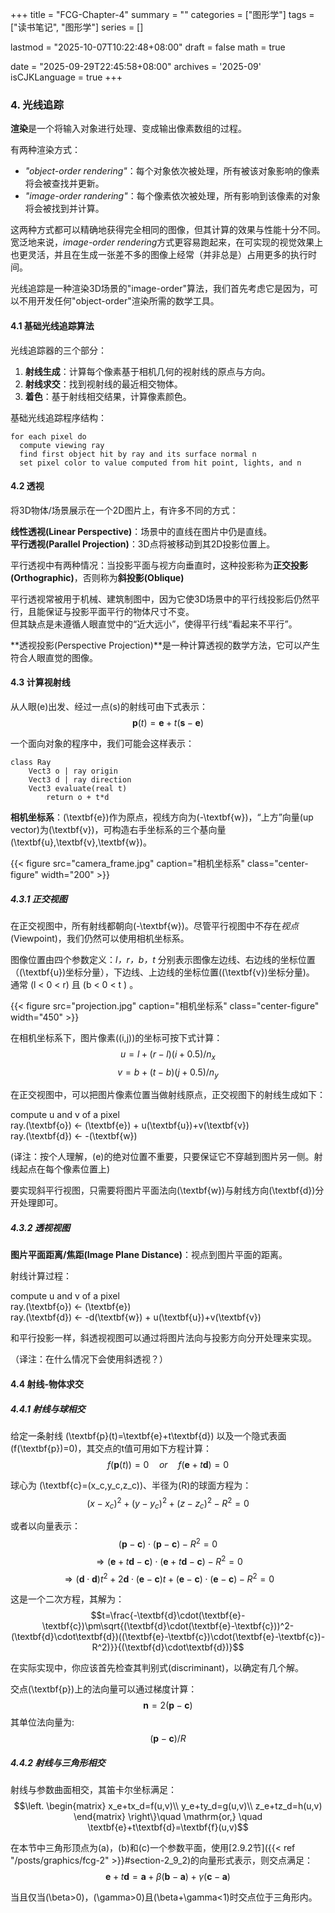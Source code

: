+++
title = "FCG-Chapter-4"
summary = ""
categories = ["图形学"]
tags = ["读书笔记", "图形学"]
series = []

lastmod = "2025-10-07T10:22:48+08:00"
draft = false
math = true

date = "2025-09-29T22:45:58+08:00"
archives = '2025-09'
isCJKLanguage = true
+++

### 4. 光线追踪

**渲染**是一个将输入对象进行处理、变成输出像素数组的过程。

有两种渲染方式：

- *"object-order rendering"*：每个对象依次被处理，所有被该对象影响的像素将会被查找并更新。
- *"image-order randering"*：每个像素依次被处理，所有影响到该像素的对象将会被找到并计算。

这两种方式都可以精确地获得完全相同的图像，但其计算的效果与性能十分不同。宽泛地来说，*image-order rendering*方式更容易跑起来，在可实现的视觉效果上也更灵活，并且在生成一张差不多的图像上经常（并非总是）占用更多的执行时间。

光线追踪是一种渲染3D场景的"image-order"算法，我们首先考虑它是因为，可以不用开发任何"object-order"渲染所需的数学工具。

#### 4.1 基础光线追踪算法

光线追踪器的三个部分：
1. **射线生成**：计算每个像素基于相机几何的视射线的原点与方向。
2. **射线求交**：找到视射线的最近相交物体。
3. **着色**：基于射线相交结果，计算像素颜色。

基础光线追踪程序结构：
```
for each pixel do
  compute viewing ray
  find first object hit by ray and its surface normal n
  set pixel color to value computed from hit point, lights, and n
```

#### 4.2 透视

将3D物体/场景展示在一个2D图片上，有许多不同的方式：

**线性透视(Linear Perspective)**：场景中的直线在图片中仍是直线。  
**平行透视(Parallel Projection)**：3D点将被移动到其2D投影位置上。

平行透视中有两种情况：当投影平面与视方向垂直时，这种投影称为**正交投影(Orthographic)**，否则称为**斜投影(Oblique)**

平行透视常被用于机械、建筑制图中，因为它使3D场景中的平行线投影后仍然平行，且能保证与投影平面平行的物体尺寸不变。  
但其缺点是未遵循人眼直觉中的“近大远小”，使得平行线“看起来不平行”。

**透视投影(Perspective Projection)**是一种计算透视的数学方法，它可以产生符合人眼直觉的图像。

#### 4.3 计算视射线

从人眼\(e\)出发、经过一点\(s\)的射线可由下式表示：
$$\textbf{p}(t)=\textbf{e}+t(\textbf{s}-\textbf{e})$$

一个面向对象的程序中，我们可能会这样表示：
```
class Ray
    Vect3 o | ray origin
    Vect3 d | ray direction
    Vect3 evaluate(real t)
        return o + t*d
```

**相机坐标系**：\(\textbf{e}\)作为原点，视线方向为\(-\textbf{w}\)，“上方”向量(up vector)为\(\textbf{v}\)，可构造右手坐标系的三个基向量\(\textbf{u},\textbf{v},\textbf{w}\)。

{{< figure src="camera_frame.jpg" caption="相机坐标系" class="center-figure" width="200" >}}

##### 4.3.1 正交视图

在正交视图中，所有射线都朝向\(-\textbf{w}\)。尽管平行视图中不存在*视点*(Viewpoint)，我们仍然可以使用相机坐标系。

图像位置由四个参数定义：*l，r，b，t* 分别表示图像左边线、右边线的坐标位置（\(\textbf{u}\)坐标分量），下边线、上边线的坐标位置(\(\textbf{v}\)坐标分量)。  
通常 \(l < 0 < r\) 且 \(b < 0 < t \) 。

{{< figure src="projection.jpg" caption="相机坐标系" class="center-figure" width="450" >}}

在相机坐标系下，图片像素\((i,j)\)的坐标可按下式计算：
$$u=l+(r-l)(i+0.5)/n_x$$
$$v=b+(t-b)(j+0.5)/n_y$$

在正交视图中，可以把图片像素位置当做射线原点，正交视图下的射线生成如下：

compute u and v of a pixel  
ray.\(\textbf{o}\) ← \(\textbf{e}\) + u\(\textbf{u}\)+v\(\textbf{v}\)  
ray.\(\textbf{d}\) ← -\(\textbf{w}\)

(译注：按个人理解，\(e\)的绝对位置不重要，只要保证它不穿越到图片另一侧。射线起点在每个像素位置上)

要实现斜平行视图，只需要将图片平面法向\(\textbf{w}\)与射线方向\(\textbf{d}\)分开处理即可。

##### 4.3.2 透视视图

**图片平面距离/焦距(Image Plane Distance)**：视点到图片平面的距离。

射线计算过程：

compute u and v of a pixel  
ray.\(\textbf{o}\) ← \(\textbf{e}\)  
ray.\(\textbf{d}\) ← -d\(\textbf{w}\) + u\(\textbf{u}\)+v\(\textbf{v}\)

和平行投影一样，斜透视视图可以通过将图片法向与投影方向分开处理来实现。

（译注：在什么情况下会使用斜透视？）

#### 4.4 射线-物体求交

##### 4.4.1 射线与球相交

给定一条射线 \(\textbf{p}(t)=\textbf{e}+t\textbf{d}\) 以及一个隐式表面 \(f(\textbf{p})=0\)，其交点的t值可用如下方程计算：
$$f(\textbf{p}(t))=0 \quad or \quad f(\textbf{e}+t\textbf{d})=0$$

球心为 \(\textbf{c}=(x_c,y_c,z_c)\)、半径为\(R\)的球面方程为：
$$(x-x_c)^2+(y-y_c)^2+(z-z_c)^2-R^2=0$$

或者以向量表示：
$$(\textbf{p}-\textbf{c})\cdot(\textbf{p}-\textbf{c})-R^2=0$$
$$\Rightarrow(\textbf{e}+t\textbf{d}-\textbf{c})\cdot(\textbf{e}+t\textbf{d}-\textbf{c})-R^2=0$$
$$\Rightarrow(\textbf{d}\cdot\textbf{d})t^2+2\textbf{d}\cdot(\textbf{e}-\textbf{c})t+(\textbf{e}-\textbf{c})\cdot(\textbf{e}-\textbf{c})-R^2=0$$

这是一个二次方程，其解为：
$$t=\frac{-\textbf{d}\cdot(\textbf{e}-\textbf{c})\pm\sqrt{(\textbf{d}\cdot(\textbf{e}-\textbf{c}))^2-(\textbf{d}\cdot\textbf{d})((\textbf{e}-\textbf{c})\cdot(\textbf{e}-\textbf{c})-R^2)}}{(\textbf{d}\cdot\textbf{d})}$$

在实际实现中，你应该首先检查其判别式(discriminant)，以确定有几个解。

交点\(\textbf{p}\)上的法向量可以通过梯度计算：
$$\textbf{n}=2(\textbf{p}-\textbf{c})$$
其单位法向量为:
$$(\textbf{p}-\textbf{c})/R$$

##### 4.4.2 射线与三角形相交

射线与参数曲面相交，其笛卡尔坐标满足：
$$\left. \begin{matrix}
  x_e+tx_d=f(u,v)\\
  y_e+ty_d=g(u,v)\\
  z_e+tz_d=h(u,v)
\end{matrix} \right\}\quad \mathrm{or,} \quad \textbf{e}+t\textbf{d}=\textbf{f}(u,v)$$

在本节中三角形顶点为\(a\)，\(b\)和\(c\)一个参数平面，使用[2.9.2节]({{< ref "/posts/graphics/fcg-2" >}}#section-2_9_2)的向量形式表示，则交点满足：
$$\textbf{e}+t\textbf{d}=\textbf{a}+\beta(\textbf{b}-\textbf{a})+\gamma(\textbf{c}-\textbf{a})$$

当且仅当\(\beta>0\)，\(\gamma>0\)且\(\beta+\gamma<1\)时交点位于三角形内。


